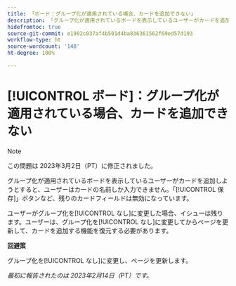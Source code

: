 ```yaml
---
title: 「ボード：グループ化が適用されている場合、カードを追加できない」
description: 「グループ化が適用されているボードを表示しているユーザーがカードを追加しようとすると、ユーザーはカードの名前しか入力できません。「保存」ボタンなど、残りのカードフィールドは無効になっています。」
hidefromtoc: true
source-git-commit: e1902c037af4b501d4ba836361562f69ed57d193
workflow-type: ht
source-wordcount: '148'
ht-degree: 100%

---
```



# [!UICONTROL ボード]：グループ化が適用されている場合、カードを追加できない

>[!NOTE]
>
>この問題は 2023年3月2日（PT）に修正されました。

グループ化が適用されているボードを表示しているユーザーがカードを追加しようとすると、ユーザーはカードの名前しか入力できません。「[!UICONTROL 保存]」ボタンなど、残りのカードフィールドは無効になっています。

ユーザーがグループ化を[!UICONTROL なし]に変更した場合、イシューは残ります。ユーザーは、グループ化を[!UICONTROL なし]に変更してからページを更新して、カードを追加する機能を復元する必要があります。

**回避策**

グループ化を[!UICONTROL なし]に変更し、ページを更新します。

_最初に報告されたのは 2023年2月14日（PT）です。_

